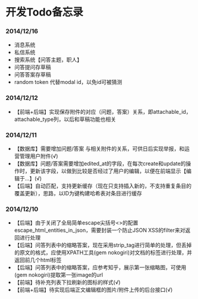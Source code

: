 开发Todo备忘录
======
### 2014/12/16
* 消息系统
* 私信系统
* 搜索系统【问答主题，职人】
* 问答提问存草稿
* 问答答案存草稿
* random token 代替modal id，以免id可被猜测

### 2014/12/12
* 【前端+后端】实现保存附件的对应（问题，答案）关系，即attachable_id，attachable_type列，以后和草稿功能也相关

### 2014/12/11
* 【数据库】需要增加问题/答案 与相关附件的关系，可供日后实现举报，和运营管理用户附件(√)
* 【数据库】问题/答案需要增加edited_at的字段，在每次create和update的操作时，更新该字段，以做到比较是否经过了用户的编辑，以便在前端显示【编辑于...】(√)
* 【后端】自动匹配，支持更新缓存（现在只支持插入新的，不支持重复条目的覆盖更新），思路，以ID为键构建哈希表对条目进行缓存

### 2014/12/10
* 【后端】由于关闭了全局简单escape尖括号<>的配置escape_html_entities_in_json，需要封装一个防止JSON XSS的filter来对返回进行处理
* 【后端】问答列表中的缩略答案，现在采用strip_tag进行简单的处理，但丢掉的原文的格式，应使用XPATH工具(gem nokogiri)对文档的标签进行处理，并返回前几个html标签
* 【后端】问答列表中的缩略答案，应参考知乎，展示第一张缩略图，可使用(gem nokogiri)提取第一张image的url
* 【前端】待补充列表下拉刷新的图标的样式(√)
* 【前端+后端】待实现后端正文编辑框的图片/附件上传的后台接口(√)
